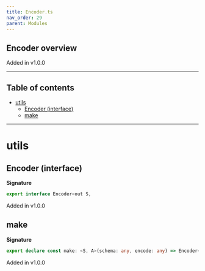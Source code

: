 ```yaml
---
title: Encoder.ts
nav_order: 29
parent: Modules
---
```


## Encoder overview

Added in v1.0.0

---

<h2 class="text-delta">Table of contents</h2>

- [utils](#utils)
  - [Encoder (interface)](#encoder-interface)
  - [make](#make)

---

# utils

## Encoder (interface)

**Signature**

```ts
export interface Encoder<out S,
```

Added in v1.0.0

## make

**Signature**

```ts
export declare const make: <S, A>(schema: any, encode: any) => Encoder<S, A>
```

Added in v1.0.0
